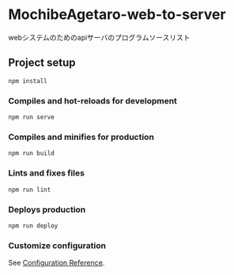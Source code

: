 # MochibeAgetaro-web-to-server
webシステムのためのapiサーバのプログラムソースリスト

## Project setup
```
npm install
```

### Compiles and hot-reloads for development
```
npm run serve
```

### Compiles and minifies for production
```
npm run build
```

### Lints and fixes files
```
npm run lint
```

### Deploys production
```
npm run deploy
```

### Customize configuration
See [Configuration Reference](hhttps://firebase.google.com/docs/cli?hl=ja).
